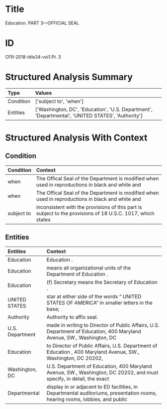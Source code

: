 # Title

 Education. PART 3—OFFICIAL SEAL


# ID

 CFR-2018-title34-vol1.Pt. 3


# Structured Analysis Summary

| Type      | Values                                                                                           |
|:----------|:-------------------------------------------------------------------------------------------------|
| Condition | ['subject to', 'when']                                                                           |
| Entities  | ['Washington, DC', 'Education', 'U.S. Department', 'Departmental', 'UNITED STATES', 'Authority'] |


# Structured Analysis With Context

 


## Condition

| Condition   | Context                                                                                                    |
|:------------|:-----------------------------------------------------------------------------------------------------------|
| when        | The Offical Seal of the Department is modified  when  used in reproductions in black and white and         |
| when        | The Offical Seal of the Department is modified  when  used in reproductions in black and white and         |
| subject to  | inconsistent with the provisions of this part is subject to the provisions of 18 U.S.C. 1017, which states |


## Entities

| Entities        | Context                                                                                                                      |
|:----------------|:-----------------------------------------------------------------------------------------------------------------------------|
| Education       | Education .                                                                                                                  |
| Education       | means all organizational units of the Department of Education .                                                              |
| Education       | (f) Secretary means the Secretary of  Education .                                                                            |
| UNITED STATES   | star at either side of the words &#8220; UNITED STATES OF AMERICA&#8221; in smaller letters in the base;                     |
| Authority       | Authority  to affix seal.                                                                                                    |
| U.S. Department | made in writing to Director of Public Affairs, U.S. Department of Education, 400 Maryland Avenue, SW., Washington, DC        |
| Education       | to Director of Public Affairs, U.S. Department of Education , 400 Maryland Avenue, SW., Washington, DC 20202,                |
| Washington, DC  | U.S. Department of Education, 400 Maryland Avenue, SW., Washington, DC 20202, and must specify, in detail, the exact         |
| Departmental    | display in or adjacent to ED facilities, in Departmental auditoriums, presentation rooms, hearing rooms, lobbies, and public |


